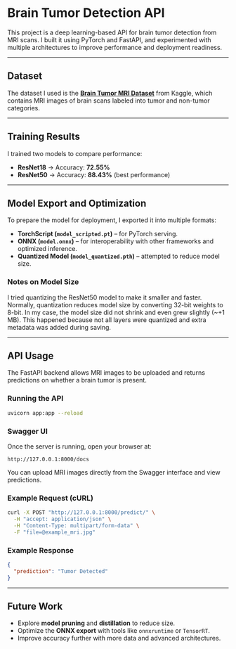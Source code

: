 # Brain Tumor Detection API

This project is a deep learning-based API for brain tumor detection from MRI scans. I built it using PyTorch and FastAPI, and experimented with multiple architectures to improve performance and deployment readiness.

---

## Dataset

The dataset I used is the [**Brain Tumor MRI Dataset**](https://www.kaggle.com/datasets/navoneel/brain-mri-images-for-brain-tumor-detection) from Kaggle, which contains MRI images of brain scans labeled into tumor and non-tumor categories. 

---

## Training Results

I trained two models to compare performance:

* **ResNet18** → Accuracy: **72.55%**
* **ResNet50** → Accuracy: **88.43%** (best performance)

---

## Model Export and Optimization

To prepare the model for deployment, I exported it into multiple formats:

* **TorchScript (`model_scripted.pt`)** – for PyTorch serving.
* **ONNX (`model.onnx`)** – for interoperability with other frameworks and optimized inference.
* **Quantized Model (`model_quantized.pth`)** – attempted to reduce model size.

### Notes on Model Size

I tried quantizing the ResNet50 model to make it smaller and faster. Normally, quantization reduces model size by converting 32-bit weights to 8-bit. In my case, the model size did not shrink and even grew slightly (\~+1 MB). This happened because not all layers were quantized and extra metadata was added during saving.

---

## API Usage

The FastAPI backend allows MRI images to be uploaded and returns predictions on whether a brain tumor is present.

### Running the API

```bash
uvicorn app:app --reload
```

### Swagger UI

Once the server is running, open your browser at:

```
http://127.0.0.1:8000/docs
```

You can upload MRI images directly from the Swagger interface and view predictions.

### Example Request (cURL)

```bash
curl -X POST "http://127.0.0.1:8000/predict/" \
  -H "accept: application/json" \
  -H "Content-Type: multipart/form-data" \
  -F "file=@example_mri.jpg"
```

### Example Response

```json
{
  "prediction": "Tumor Detected"
}
```

---

## Future Work

* Explore **model pruning** and **distillation** to reduce size.
* Optimize the **ONNX export** with tools like `onnxruntime` or `TensorRT`.
* Improve accuracy further with more data and advanced architectures.


